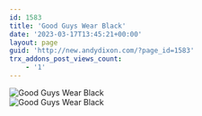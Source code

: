 ```yaml
---
id: 1583
title: 'Good Guys Wear Black'
date: '2023-03-17T13:45:21+00:00'
layout: page
guid: 'http://new.andydixon.com/?page_id=1583'
trx_addons_post_views_count:
    - '1'
---
```


![Good Guys Wear Black](https://i0.wp.com/assets.g8x2.ldn.idrivee2-23.com/posters/Good%20Guys%20Wear%20Black%2001.jpg?w=1200&ssl=1 "Good Guys Wear Black")  
![Good Guys Wear Black](https://i0.wp.com/assets.g8x2.ldn.idrivee2-23.com/posters/Good%20Guys%20Wear%20Black%2002.jpg?w=1200&ssl=1 "Good Guys Wear Black")